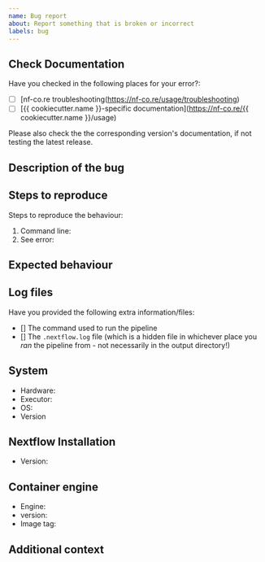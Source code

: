 ```yaml
---
name: Bug report
about: Report something that is broken or incorrect
labels: bug
---
```


<!--
# {{ cookiecutter.name }} bug report

Hi there!

Thanks for telling us about a problem with the pipeline.
Please delete this text and anything that's not relevant from the template below:
-->

## Check Documentation

Have you checked in the following places for your error?:

- [ ] [nf-co.re troubleshooting(https://nf-co.re/usage/troubleshooting)
- [ ] [{{ cookiecutter.name }}-specific documentation](https://nf-co.re/{{ cookiecutter.name }}/usage)

Please also check the the corresponding version's documentation, if not
testing the latest release.

## Description of the bug

<!-- A clear and concise description of what the bug is. -->

## Steps to reproduce

Steps to reproduce the behaviour:

1. Command line: <!-- [e.g. `nextflow run ...`] -->
2. See error: <!-- [Please provide your error message] -->

## Expected behaviour

<!-- A clear and concise description of what you expected to happen. -->

## Log files

Have you provided the following extra information/files:

- [] The command used to run the pipeline
- [] The `.nextflow.log` file (which is a hidden file in whichever place you _ran_
   the pipeline from - not necessarily in the output directory!)

## System

- Hardware: <!-- [e.g. HPC, Desktop, Cloud...] -->
- Executor: <!-- [e.g. slurm, local, awsbatch...] -->
- OS: <!-- [e.g. CentOS Linux, macOS, Linux Mint...] -->
- Version <!-- [e.g. 7, 10.13.6, 18.3...] -->

## Nextflow Installation

- Version: <!-- [e.g. 19.10.0] -->

## Container engine

- Engine: <!-- [e.g. Conda, Docker, Singularity or Podman] -->
- version: <!-- [e.g. 1.0.0] -->
- Image tag: <!-- [e.g. {{ cookiecutter.name_docker }}:1.0.0] -->

## Additional context

<!-- Add any other context about the problem here. -->
